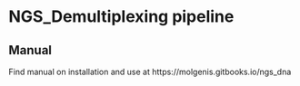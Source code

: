 <h1> NGS_Demultiplexing pipeline </h1>

<h2>Manual</h2>
Find manual on installation and use at https://molgenis.gitbooks.io/ngs_dna

<bladieblablabla>

